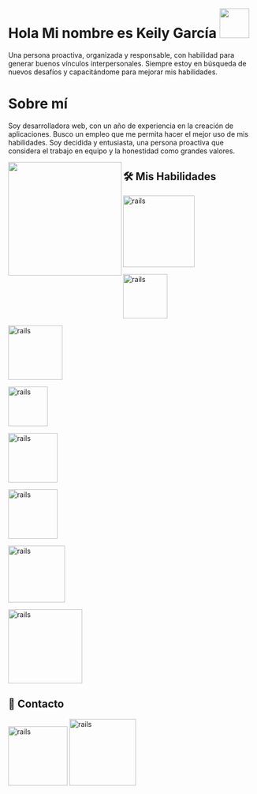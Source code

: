 # Hola Mi nombre es Keily García <a target="_blank" rel="noopener noreferrer" href="https://raw.githubusercontent.com/kaueMarques/kaueMarques/master/hi.gif"><img src="https://raw.githubusercontent.com/kaueMarques/kaueMarques/master/hi.gif" width="60px" style="max-width: 100%;"></a>

Una persona proactiva, organizada y responsable, con habilidad para generar buenos vínculos interpersonales. Siempre estoy en búsqueda de nuevos desafíos y capacitándome para mejorar mis habilidades.

# Sobre mí

Soy desarrolladora web, con un año de experiencia en la creación de aplicaciones. Busco un empleo que me permita hacer el mejor uso de mis habilidades. Soy decidida y entusiasta, una persona proactiva que considera el trabajo en equipo y la honestidad como grandes valores.



</h2><img align='left' src=
"https://media4.giphy.com/media/QTfX9Ejfra3ZmNxh6B/giphy.gif?cid=ecf05e4707y3yxii9qq29jjal60uigw9v7cxc9fa164c5qt6&rid=giphy.gif&ct=s" width="230">








 <h2>
  <a name="Mis Habilidades" href="#mis habilidades">
  </a>
  🛠 Mis Habilidades
</h2>

<a href="https://developer.mozilla.org/es/docs/Web/JavaScript">
  
  <img src="https://user-images.githubusercontent.com/78735003/157490390-8b8f97ea-c64b-4b6f-a5bf-d633e2865d98.png" alt="rails" width="145" heigh="145" style="max-width:100%"></a>
  
<a href="https://developer.mozilla.org/es/docs/Web/HTML">
  
  <img src="https://img.shields.io/badge/HTML-239120?style=for-the-badge&logo=html5&logoColor=white" alt="rails" width="90" heigh="90" style="max-width:100%"></a>
  
<a href="https://es.wikipedia.org/wiki/GitHub" >
  
  <img src="https://img.shields.io/badge/GitHub-100000?style=for-the-badge&logo=github&logoColor=white" alt="rails" width="110" heigh="110" style="max-width:100%"></img>
  
<a href="https://developer.mozilla.org/es/docs/Web/CSS" >
  
  <img src="https://img.shields.io/badge/CSS-239120?&style=for-the-badge&logo=css3&logoColor=white" alt="rails" width="80" heigh="80" style="max-width:100%"></img>
  
<a href="https://es.reactjs.org/" >
  
  <img src="https://img.shields.io/badge/React-20232A?style=for-the-badge&logo=react&logoColor=61DAFB" alt="rails" width="100" heigh="100" style="max-width:100%"></img>
  
<a href="https://es.redux.js.org/">
  
  <img src="https://img.shields.io/badge/Redux-593D88?style=for-the-badge&logo=redux&logoColor=white" alt="rails" width="100" heigh="100" style="max-width:100%"></img>
  
<a href="https://es.wikipedia.org/wiki/Node.js">
  
  <img src="https://img.shields.io/badge/Node.js-43853D?style=for-the-badge&logo=node.js&logoColor=white" alt="rails" width="115" heigh="115" style="max-width:100%"></img>
  
<a href="https://es.wikipedia.org/wiki/PostgreSQL">
  
  <img src="https://img.shields.io/badge/PostgreSQL-316192?style=for-the-badge&logo=postgresql&logoColor=white" alt="rails" width="150" heigh="140" style="max-width:100%"></img>

<h2>
  <a name="Contacto" href="#contact">
  </a>
  📱 Contacto
</h2>

<a href="https://www.linkedin.com/in/keily-daniela-garcia-leal" target="_blank">
<img src="https://img.shields.io/badge/LinkedIn-0077B5?style=the-badge&logo=linkedin&logoColor=white" alt="rails" width="120" heigh="120" style="max-width:100%"></a>


<a href="https://api.whatsapp.com/send?phone=541173650723&text=Hola!!Gracias por contactarme 😃" target="_blank">
 <img src="https://img.shields.io/badge/WhatsApp-25D366?style=for-the-badge&logo=whatsapp&logoColor=white" alt="rails" width="135" heigh="135" style="max-width:100%"></a>




